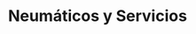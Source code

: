 ---
title: "Neumáticos y Servicios"
url: /ciudad-autonoma-de-buenos-aires/neumaticos-y-servicios/
shop: Autowerkstatt
---